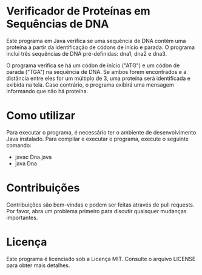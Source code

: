 # Verificador de Proteínas em Sequências de DNA
Este programa em Java verifica se uma sequência de DNA contém uma proteína a partir da identificação de códons de início e parada. O programa inclui três sequências de DNA pré-definidas: dna1, dna2 e dna3.

O programa verifica se há um códon de início ("ATG") e um códon de parada ("TGA") na sequência de DNA. Se ambos forem encontrados e a distância entre eles for um múltiplo de 3, uma proteína será identificada e exibida na tela. Caso contrário, o programa exibirá uma mensagem informando que não há proteína.

# Como utilizar
Para executar o programa, é necessário ter o ambiente de desenvolvimento Java instalado. Para compilar e executar o programa, execute o seguinte comando:

- javac Dna.java
- java Dna

# Contribuições
Contribuições são bem-vindas e podem ser feitas através de pull requests. Por favor, abra um problema primeiro para discutir quaisquer mudanças importantes.

# Licença
Este programa é licenciado sob a Licença MIT. Consulte o arquivo LICENSE para obter mais detalhes.
